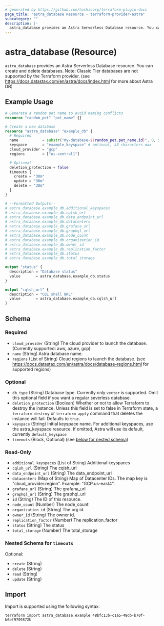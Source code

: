 ```yaml
---
# generated by https://github.com/hashicorp/terraform-plugin-docs
page_title: "astra_database Resource - terraform-provider-astra"
subcategory: ""
description: |-
  astra_database provides an Astra Serverless Database resource. You can create and delete databases. Note: Classic Tier databases are not supported by the Terraform provider. (see https://docs.datastax.com/en/astra/docs/index.html for more about Astra DB)
---
```


# astra_database (Resource)

`astra_database` provides an Astra Serverless Database resource. You can create and delete databases. Note: Classic Tier databases are not supported by the Terraform provider. (see https://docs.datastax.com/en/astra/docs/index.html for more about Astra DB)

## Example Usage

```terraform
# Generate a random pet name to avoid naming conflicts
resource "random_pet" "pet_name" {}

# Create a new database
resource "astra_database" "example_db" {
  # Required
  name           = substr("my-database-${random_pet.pet_name.id}", 0, 50)
  keyspace       = "example_keyspace" # optional, 48 characters max
  cloud_provider = "gcp"
  regions        = ["us-central1"]

  # Optional
  deletion_protection = false
  timeouts {
    create = "30m"
    update = "30m"
    delete = "30m"
  }
}

# --Formatted Outputs--
# astra_database.example_db.additional_keyspaces
# astra_database.example_db.cqlsh_url
# astra_database.example_db.data_endpoint_url
# astra_database.example_db.datacenters
# astra_database.example_db.grafana_url
# astra_database.example_db.graphql_url
# astra_database.example_db.node_count
# astra_database.example_db.organization_id
# astra_database.example_db.owner_id
# astra_database.example_db.replication_factor
# astra_database.example_db.status
# astra_database.example_db.total_storage

output "status" {
  description = "Database status"
  value       = astra_database.example_db.status
}

output "cqlsh_url" {
  description = "CQL shell URL"
  value       = astra_database.example_db.cqlsh_url
}
```

<!-- schema generated by tfplugindocs -->
## Schema

### Required

- `cloud_provider` (String) The cloud provider to launch the database. (Currently supported: aws, azure, gcp)
- `name` (String) Astra database name.
- `regions` (List of String) Cloud regions to launch the database. (see https://docs.datastax.com/en/astra/docs/database-regions.html for supported regions)

### Optional

- `db_type` (String) Database type. Currently only `vector` is supported. Omit this optional field if you want a regular severless database.
- `deletion_protection` (Boolean) Whether or not to allow Terraform to destroy the instance. Unless this field is set to false in Terraform state, a `terraform destroy` or `terraform apply` command that deletes the instance will fail. Defaults to `true`.
- `keyspace` (String) Initial keyspace name. For additional keyspaces, use the astra_keyspace resource. If omitted, Astra will use its default, currently `default_keyspace`
- `timeouts` (Block, Optional) (see [below for nested schema](#nestedblock--timeouts))

### Read-Only

- `additional_keyspaces` (List of String) Additional keyspaces
- `cqlsh_url` (String) The cqlsh_url
- `data_endpoint_url` (String) The data_endpoint_url
- `datacenters` (Map of String) Map of Datacenter IDs. The map key is "cloud_provider.region". Example: "GCP.us-east4".
- `grafana_url` (String) The grafana_url
- `graphql_url` (String) The graphql_url
- `id` (String) The ID of this resource.
- `node_count` (Number) The node_count
- `organization_id` (String) The org id.
- `owner_id` (String) The owner id.
- `replication_factor` (Number) The replication_factor
- `status` (String) The status
- `total_storage` (Number) The total_storage

<a id="nestedblock--timeouts"></a>
### Nested Schema for `timeouts`

Optional:

- `create` (String)
- `delete` (String)
- `read` (String)
- `update` (String)

## Import

Import is supported using the following syntax:

```shell
terraform import astra_database.example 48bfc13b-c1a5-48db-b70f-b6ef9709872b
```
